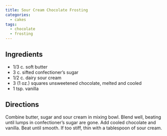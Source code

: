 ```yaml
---
title: Sour Cream Chocolate Frosting
categories:
  - cakes
tags:
  - chocolate
  - frosting
---
```


## Ingredients

- 1/3 c. soft butter
- 3 c. sifted confectioner’s sugar
- 1/2 c. dairy sour cream
- 3 (1 oz.) squares unsweetened chocolate, melted and cooled
- 1 tsp. vanilla

## Directions

Combine butter, sugar and sour cream in mixing bowl. Blend well, beating until lumps in
confectioner’s sugar are gone. Add cooled chocolate and vanilla. Beat until smooth. If too stiff,
thin with a tablespoon of sour cream.
